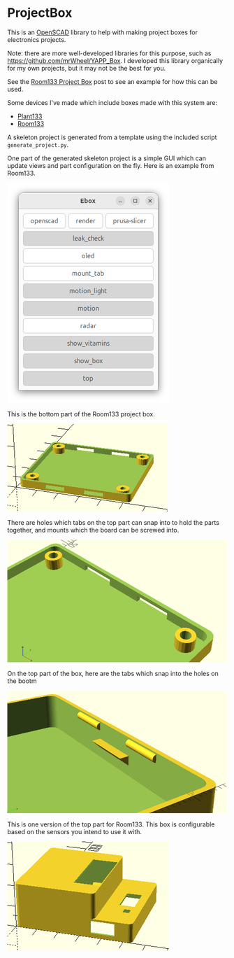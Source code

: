 # ProjectBox

This is an [OpenSCAD](https://openscad.org/) library to help with making project boxes for electronics projects.

Note: there are more well-developed libraries for this purpose, such as https://github.com/mrWheel/YAPP_Box. I developed this library organically for my own projects, but it may not be the best for you.

See the [Room133 Project Box](https://selectiveappeal.org/posts/room133-box/) post to see an example for how this can be used.

Some devices I've made which include boxes made with this system are:
- [Plant133](https://github.com/chl33/Plant133)
- [Room133](https://github.com/chl33/Room133)

A skeleton project is generated from a template using the included script `generate_project.py`.

One part of the generated skeleton project is a simple GUI which can update views and part configuration on the fly. Here is an example from Room133.

![Configuration gui](images/room133_config_gui.png)


This is the bottom part of the Room133 project box.

![Room133 bottom part in OpenScad](images/scad_ebox_bottom.png)

 There are holes which tabs on the top part can snap into to hold the parts together, and mounts which the board can be screwed into.

![Screw mpoints and tab holes](images/EBox-screw-mounts-and-tab-holes.png)

On the top part of the box, here are the tabs which snap into the holes on the bootm

![Tabs and board holder](images/EBox-tabs-and-board-holder.png)

This is one version of the top part for Room133. This box is configurable based on the sensors you intend to use it with.

![Room133 top part in OpenScad](images/scad_ebox_oled_pirl.png)

